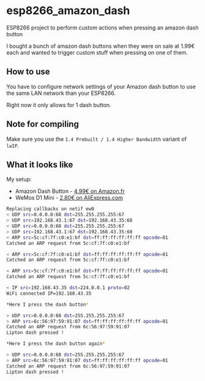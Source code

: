 # esp8266_amazon_dash
ESP8266 project to perform custom actions when pressing an amazon dash button

I bought a bunch of amazon dash buttons when they were on sale at 1.99€ each and wanted to trigger custom stuff when pressing on one of them.

## How to use

You have to configure network settings of your Amazon dash button to use the same LAN network than your ESP8266. 

Right now it only allows for 1 dash button.

## Note for compiling
Make sure you use the `1.4 Prebuilt / 1.4 Higher Bandwidth` variant of `lwIP`.

## What it looks like

My setup:

- Amazon Dash Button - [4.99€ on Amazon.fr](https://www.amazon.fr/b/?ie=UTF8&node=10909388031)
- WeMos D1 Mini - [2.80€ on AliExpress.com](https://aliexpress.com/store/product/ESP8266-ESP12-ESP-12-WeMos-D1-Mini-WIFI-Dev-Kit-Development-Board-NodeMCU-Lua/2130127_32653918483.html)

```bash
Replacing callbacks on netif ew0
< UDP src=0.0.0.0:68 dst=255.255.255.255:67
> UDP src=192.168.43.1:67 dst=192.168.43.35:68
< UDP src=0.0.0.0:68 dst=255.255.255.255:67
> UDP src=192.168.43.1:67 dst=192.168.43.35:68
< ARP src=5c:cf:7f:c0:e1:bf dst=ff:ff:ff:ff:ff:ff opcode=01
Catched an ARP request from 5c:cf:7f:c0:e1:bf

< ARP src=5c:cf:7f:c0:e1:bf dst=ff:ff:ff:ff:ff:ff opcode=01
Catched an ARP request from 5c:cf:7f:c0:e1:bf

< ARP src=5c:cf:7f:c0:e1:bf dst=ff:ff:ff:ff:ff:ff opcode=01
Catched an ARP request from 5c:cf:7f:c0:e1:bf

< IP src=192.168.43.35 dst=224.0.0.1 proto=02
WiFi connected IP=192.168.43.35

*Here I press the dash button*

> UDP src=0.0.0.0:68 dst=255.255.255.255:67
> ARP src=6c:56:97:59:91:07 dst=ff:ff:ff:ff:ff:ff opcode=01
Catched an ARP request from 6c:56:97:59:91:07
Lipton dash pressed !

*Here I press the dash button again*

> UDP src=0.0.0.0:68 dst=255.255.255.255:67
> ARP src=6c:56:97:59:91:07 dst=ff:ff:ff:ff:ff:ff opcode=01
Catched an ARP request from 6c:56:97:59:91:07
Lipton dash pressed !
```